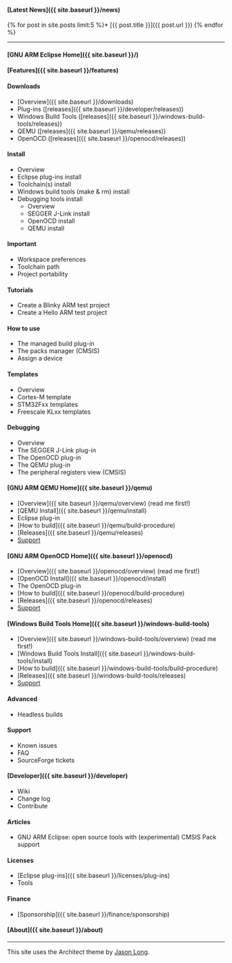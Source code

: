 
#### [Latest News]({{ site.baseurl }}/news)


{% for post in site.posts limit:5 %}* [{{ post.title }}]({{ post.url }})
{% endfor %}

---

#### [GNU ARM Eclipse Home]({{ site.baseurl }}/) 


#### [Features]({{ site.baseurl }}/features)

#### Downloads

* [Overview]({{ site.baseurl }}/downloads)
* Plug-ins ([releases]({{ site.baseurl }}/developer/releases))
* Windows Build Tools ([releases]({{ site.baseurl }}/windows-build-tools/releases))
* QEMU ([releases]({{ site.baseurl }}/qemu/releases))
* OpenOCD ([releases]({{ site.baseurl }}/openocd/releases))

#### Install

* Overview
* Eclipse plug-ins install
* Toolchain(s) install
* Windows build tools (make & rm) install
* Debugging tools install
  * Overview
  * SEGGER J-Link install
  * OpenOCD install
  * QEMU install

#### Important

* Workspace preferences
* Toolchain path
* Project portability

#### Tutorials

* Create a Blinky ARM test project
* Create a Hello ARM test project

#### How to use

* The managed build plug-in
* The packs manager (CMSIS)
* Assign a device

#### Templates

* Overview
* Cortex-M template
* STM32Fxx templates
* Freescale KLxx templates

#### Debugging

* Overview
* The SEGGER J-Link plug-in
* The OpenOCD plug-in
* The QEMU plug-in
* The peripheral registers view (CMSIS)

#### [GNU ARM QEMU Home]({{ site.baseurl }}/qemu)

* [Overview]({{ site.baseurl }}/qemu/overview) (read me first!)
* [QEMU Install]({{ site.baseurl }}/qemu/install)
* Eclipse plug-in
* [How to build]({{ site.baseurl }}/qemu/build-procedure)
* [Releases]({{ site.baseurl }}/qemu/releases)
* [Support](https://github.com/gnuarmeclipse/qemu/issues/1)

#### [GNU ARM OpenOCD Home]({{ site.baseurl }}/openocd)

* [Overview]({{ site.baseurl }}/openocd/overview) (read me first!)
* [OpenOCD Install]({{ site.baseurl }}/openocd/install)
* The OpenOCD plug-in
* [How to build]({{ site.baseurl }}/openocd/build-procedure)
* [Releases]({{ site.baseurl }}/openocd/releases)
* [Support](https://github.com/gnuarmeclipse/openocd/issues/1)

#### [Windows Build Tools Home]({{ site.baseurl }}/windows-build-tools)

* [Overview]({{ site.baseurl }}/windows-build-tools/overview) (read me first!)
* [Windows Build Tools Install]({{ site.baseurl }}/windows-build-tools/install)
* [How to build]({{ site.baseurl }}/windows-build-tools/build-procedure)
* [Releases]({{ site.baseurl }}/windows-build-tools/releases)
* [Support](https://github.com/gnuarmeclipse/windows-build-tools/issues/1)

#### Advanced

* Headless builds

#### Support

* Known issues
* FAQ
* SourceForge tickets

#### [Developer]({{ site.baseurl }}/developer)

* Wiki
* Change log
* Contribute

#### Articles
* GNU ARM Eclipse: open source tools with (experimental) CMSIS Pack support

#### Licenses
* [Eclipse plug-ins]({{ site.baseurl }}/licenses/plug-ins)
* Tools

#### Finance
* [Sponsorship]({{ site.baseurl }}/finance/sponsorship)

#### [About]({{ site.baseurl }}/about)

- - -

This site uses the Architect theme by [Jason Long](https://twitter.com/jasonlong).
